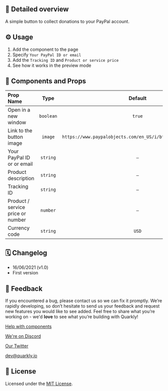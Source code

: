 ## 📖 Detailed overview

A simple button to collect donations to your PayPal account.

## ⚙️ Usage

1.  Add the component to the page
2.  Specify `Your PayPal ID or email`
3.  Add the `Tracking ID` and `Product or service price`
4.  See how it works in the preview mode

## 🧩 Components and Props

| Prop Name                         |   Type    |                            Default                            |
| :-------------------------------- | :-------: | :-----------------------------------------------------------: |
| Open in a new window              | `boolean` |                            `true`                             |
| Link to the button image          |  `image`  | `https://www.paypalobjects.com/en_US/i/btn/btn_donate_LG.gif` |
| Your PayPal ID or or email        | `string`  |                              `–`                              |
| Product description               | `string`  |                              `–`                              |
| Tracking ID                       | `string`  |                              `–`                              |
| Product / service price or number | `number`  |                              `–`                              |
| Currency code                     | `string`  |                             `USD`                             |

## 🗓 Changelog

-   16/06/2021 (v1.0)
-   First version

## 📮 Feedback

If you encountered a bug, please contact us so we can fix it promptly. We’re rapidly developing, so don’t hesitate to send us your feedback and request new features you would like to see added. Feel free to share what you’re working on - we'd **love** to see what you’re building with Quarkly!

[Help with components](https://community.quarkly.io/c/requests/11)

[We're on Discord](https://discord.gg/SuF9vCMJGW)

[Our Twitter](https://twitter.com/quarklyapp)

[dev@quarkly.io](mailto:dev@quarkly.io)

## 📝 License

Licensed under the [MIT License](./LICENSE).
